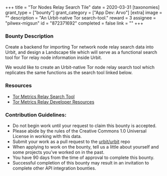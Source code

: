 +++
title = "Tor Nodes Relay Search Tile"
date = 2020-03-31
[taxonomies]
grant_type = ["bounty"]
grant_category = ["App Dev: Arvo"]
[extra]
image = ""
description = "An Urbit-native Tor search-tool."
reward = 3
assignee = "pilwex-migsun"
id = "872371692"
completed = false
link = ""
+++

### Bounty Description

Create a backend for importing Tor network node relay search data into Urbit, and design a Landscape tile which will serve as a functional search tool for Tor relay node information inside Urbit.

We would like to create an Urbit-native Tor node relay search tool which replicates the same functions as the search tool linked below. 

### Resources

- [Tor Metrics Relay Search Tool](https://metrics.torproject.org/rs.html#simple)
- [Tor Metrics Relay Developer Resources](https://metrics.torproject.org/development.html)

### Contribution Guidelines:

- Do not begin work until your request to claim this bounty is accepted.
- Please abide by the rules of the Creative Commons 1.0 Universal License in working with this data.
- Submit your work as a pull request to the [urbit/urbit](https://github.com/urbit/urbit) repo
- When applying to work on the bounty, tell us a little about yourself and some projects you’ve worked on in the past.
- You have 90 days from the time of approval to complete this bounty.
- Successful completion of this bounty may result in an invitation to complete other API integration bounties. 


    